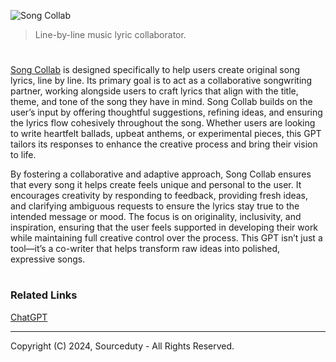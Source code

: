 ![Song Collab](https://github.com/user-attachments/assets/99fb633a-a567-4c6a-8696-785dd3cd0ced)

> Line-by-line music lyric collaborator.
#

[Song Collab](https://chatgpt.com/g/g-TO8wECTW5-song-collab) is designed specifically to help users create original song lyrics, line by line. Its primary goal is to act as a collaborative songwriting partner, working alongside users to craft lyrics that align with the title, theme, and tone of the song they have in mind. Song Collab builds on the user’s input by offering thoughtful suggestions, refining ideas, and ensuring the lyrics flow cohesively throughout the song. Whether users are looking to write heartfelt ballads, upbeat anthems, or experimental pieces, this GPT tailors its responses to enhance the creative process and bring their vision to life.

By fostering a collaborative and adaptive approach, Song Collab ensures that every song it helps create feels unique and personal to the user. It encourages creativity by responding to feedback, providing fresh ideas, and clarifying ambiguous requests to ensure the lyrics stay true to the intended message or mood. The focus is on originality, inclusivity, and inspiration, ensuring that the user feels supported in developing their work while maintaining full creative control over the process. This GPT isn’t just a tool—it’s a co-writer that helps transform raw ideas into polished, expressive songs.

#
### Related Links

[ChatGPT](https://github.com/sourceduty/ChatGPT)

***
Copyright (C) 2024, Sourceduty - All Rights Reserved.
